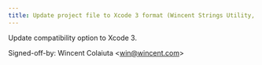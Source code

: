 ```yaml
---
title: Update project file to Xcode 3 format (Wincent Strings Utility, 98173a5)
---
```


Update compatibility option to Xcode 3.

Signed-off-by: Wincent Colaiuta &lt;win@wincent.com&gt;
